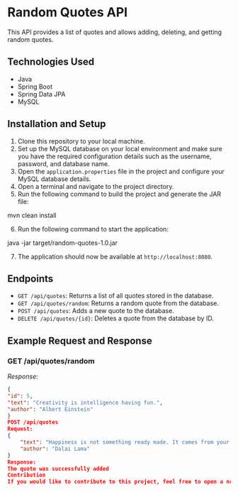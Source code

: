 # Random Quotes API

This API provides a list of quotes and allows adding, deleting, and getting random quotes.

## Technologies Used

- Java
- Spring Boot
- Spring Data JPA
- MySQL

## Installation and Setup

1. Clone this repository to your local machine.
2. Set up the MySQL database on your local environment and make sure you have the required configuration details such as the username, password, and database name.
3. Open the `application.properties` file in the project and configure your MySQL database details.
4. Open a terminal and navigate to the project directory.
5. Run the following command to build the project and generate the JAR file:

mvn clean install

6. Run the following command to start the application:

java -jar target/random-quotes-1.0.jar


7. The application should now be available at `http://localhost:8080`.

## Endpoints

- `GET /api/quotes`: Returns a list of all quotes stored in the database.
- `GET /api/quotes/random`: Returns a random quote from the database.
- `POST /api/quotes`: Adds a new quote to the database.
- `DELETE /api/quotes/{id}`: Deletes a quote from the database by ID.

## Example Request and Response

### GET /api/quotes/random

_Response:_

```json
{
"id": 5,
"text": "Creativity is intelligence having fun.",
"author": "Albert Einstein"
}
POST /api/quotes
Request:
{
    "text": "Happiness is not something ready made. It comes from your own actions.",
    "author": "Dalai Lama"
}
Response:
The quote was successfully added
Contribution
If you would like to contribute to this project, feel free to open a new pull request or message the repository owner.
